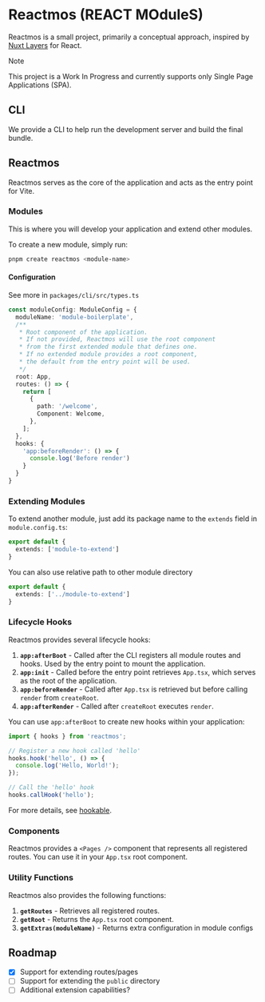 # Reactmos (REACT MOduleS)

Reactmos is a small project, primarily a conceptual approach, inspired by [Nuxt Layers](https://nuxt.com/docs/getting-started/layers) for React.

> [!NOTE]  
> This project is a Work In Progress and currently supports only Single Page Applications (SPA).

## CLI

We provide a CLI to help run the development server and build the final bundle.

## Reactmos

Reactmos serves as the core of the application and acts as the entry point for Vite.

### Modules

This is where you will develop your application and extend other modules.

To create a new module, simply run:

```sh
pnpm create reactmos <module-name>
```

#### Configuration

See more in `packages/cli/src/types.ts`

```ts
const moduleConfig: ModuleConfig = {
  moduleName: 'module-boilerplate',
  /**
   * Root component of the application.
   * If not provided, Reactmos will use the root component
   * from the first extended module that defines one.
   * If no extended module provides a root component,
   * the default from the entry point will be used.
   */
  root: App,
  routes: () => {
    return [
      {
        path: '/welcome',
        Component: Welcome,
      },
    ];
  },
  hooks: {
    'app:beforeRender': () => {
      console.log('Before render')
    }
  }
}
```

### Extending Modules

To extend another module, just add its package name to the `extends` field in `module.config.ts`:

```ts
export default {
  extends: ['module-to-extend']
}
```

You can also use relative path to other module directory

```ts
export default {
  extends: ['../module-to-extend']
}
```

### Lifecycle Hooks

Reactmos provides several lifecycle hooks:

1. **`app:afterBoot`** - Called after the CLI registers all module routes and hooks. Used by the entry point to mount the application.
2. **`app:init`** - Called before the entry point retrieves `App.tsx`, which serves as the root of the application.
3. **`app:beforeRender`** - Called after `App.tsx` is retrieved but before calling `render` from `createRoot`.
4. **`app:afterRender`** - Called after `createRoot` executes `render`.

You can use `app:afterBoot` to create new hooks within your application:

```ts
import { hooks } from 'reactmos';

// Register a new hook called 'hello'
hooks.hook('hello', () => {
  console.log('Hello, World!');
});

// Call the 'hello' hook
hooks.callHook('hello');
```

For more details, see [hookable](https://github.com/unjs/hookable).

### Components

Reactmos provides a `<Pages />` component that represents all registered routes. You can use it in your `App.tsx` root component.

### Utility Functions

Reactmos also provides the following functions:

1. **`getRoutes`** - Retrieves all registered routes.
2. **`getRoot`** - Returns the `App.tsx` root component.
3. **`getExtras(moduleName)`** - Returns extra configuration in module configs

## Roadmap

- [x] Support for extending routes/pages  
- [ ] Support for extending the `public` directory  
- [ ] Additional extension capabilities?  